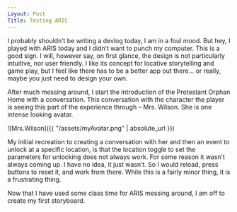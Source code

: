 ```yaml
---
Layout: Post
Title: Testing ARIS 
---
```


I probably shouldn’t be writing a devlog today, I am in a foul mood. But hey, I played with ARIS today and I didn’t want to punch my computer. This is a good sign. I will, however say, on first glance, the design is not particularly intuitive, nor user friendly. I like its concept for locative storytelling and game play, but I feel like there has to be a better app out there… or really, maybe you just need to design your own.

After much messing around, I start the introduction of the Protestant Orphan Home with a conversation. This conversation with the character the player is seeing this part of the experience through – Mrs. Wilson. She is one intense looking avatar.

![Mrs.Wilson]({{ "/assets/myAvatar.png" | absolute_url }})
	
My initial recreation to creating a conversation with her and then an event to unlock at a specific location, is that the location toggle to set the parameters for unlocking does not always work. For some reason it wasn’t always coming up. I have no idea, it just wasn’t. So I would reload, press buttons to reset it, and work from there. While this is a fairly minor thing, it is a frustrating thing. 

Now that I have used some class time for ARIS messing around, I am off to create my first storyboard. 
